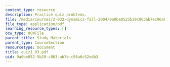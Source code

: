 ```yaml
---
content_type: resource
description: Practice quiz problems.
file: /media/courses/2-032-dynamics-fall-2004/9a0be0525b29c863ab7ec96a6c52edb3_quiz1_03.pdf
file_type: application/pdf
learning_resource_types: []
ocw_type: OCWFile
parent_title: Study Materials
parent_type: CourseSection
resourcetype: Document
title: quiz1_03.pdf
uid: 9a0be052-5b29-c863-ab7e-c96a6c52edb3
---
```

